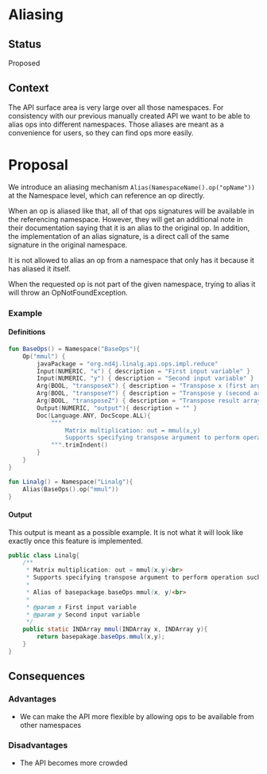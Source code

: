 # Aliasing

## Status
Proposed
 

## Context
The API surface area is very large over all those namespaces. For consistency with our previous manually created API we want to be able to alias ops into different namespaces. Those aliases are meant as a convenience for users, so they can find ops more easily. 

# Proposal
We introduce an aliasing mechanism `Alias(NamespaceName().op("opName"))` at the Namespace level, which can reference an op directly.

When an op is aliased like that, all of that ops signatures will be available in the referencing namespace. However, they will get an additional note in their documentation saying that it is an alias to the original op. In addition, the implementation of an alias signature, is a direct call of the same signature in the original namespace.  

It is not allowed to alias an op from a namespace that only has it because it has aliased it itself. 

When the requested op is not part of the given namespace, trying to alias it will throw an OpNotFoundException. 

### Example
#### Definitions
```kotlin
fun BaseOps() = Namespace("BaseOps"){
    Op("mmul") {
        javaPackage = "org.nd4j.linalg.api.ops.impl.reduce"
        Input(NUMERIC, "x") { description = "First input variable" }
        Input(NUMERIC, "y") { description = "Second input variable" }
        Arg(BOOL, "transposeX") { description = "Transpose x (first argument)"; defaultValue=false }
        Arg(BOOL, "transposeY") { description = "Transpose y (second argument)"; defaultValue=false }
        Arg(BOOL, "transposeZ") { description = "Transpose result array"; defaultValue=false }
        Output(NUMERIC, "output"){ description = "" }
        Doc(Language.ANY, DocScope.ALL){
            """
                Matrix multiplication: out = mmul(x,y)
                Supports specifying transpose argument to perform operation such as mmul(a^T, b), etc.
            """.trimIndent()
        }
    }
}

fun Linalg() = Namespace("Linalg"){
    Alias(BaseOps().op("mmul"))
}
```

#### Output
This output is meant as a possible example. It is not what it will look like exactly once this feature is implemented.

```java
public class Linalg{
    /**
     * Matrix multiplication: out = mmul(x,y)<br>
     * Supports specifying transpose argument to perform operation such as mmul(a^T, b), etc. <br>
     * 
     * Alias of basepackage.baseOps.mmul(x, y)<br>
     * 
     * @param x First input variable
     * @param y Second input variable
     */
    public static INDArray mmul(INDArray x, INDArray y){
        return basepakage.baseOps.mmul(x,y);
    }
}
```
  
## Consequences
### Advantages
* We can make the API more flexible by allowing ops to be available from other namespaces

### Disadvantages
* The API becomes more crowded